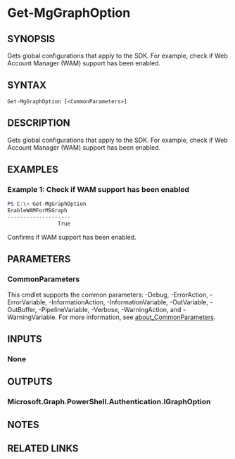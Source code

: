﻿---
external help file: Microsoft.Graph.Authentication.dll-Help.xml
Module Name: Microsoft.Graph.Authentication
online version: https://learn.microsoft.com/en-us/powershell/module/microsoft.graph.authentication/get-mgenvironment
schema: 2.0.0
---

# Get-MgGraphOption

## SYNOPSIS
Gets global configurations that apply to the SDK. For example, check if Web Account Manager (WAM) support has been enabled.

## SYNTAX

```
Get-MgGraphOption [<CommonParameters>]
```

## DESCRIPTION
Gets global configurations that apply to the SDK. For example, check if Web Account Manager (WAM) support has been enabled.

## EXAMPLES

### Example 1: Check if WAM support has been enabled
```powershell
PS C:\> Get-MgGraphOption
EnableWAMForMSGraph 
--------------------
                True
```

Confirms if WAM support has been enabled.

## PARAMETERS

### CommonParameters
This cmdlet supports the common parameters: -Debug, -ErrorAction, -ErrorVariable, -InformationAction, -InformationVariable, -OutVariable, -OutBuffer, -PipelineVariable, -Verbose, -WarningAction, and -WarningVariable. For more information, see [about_CommonParameters](http://go.microsoft.com/fwlink/?LinkID=113216).

## INPUTS

### None

## OUTPUTS

### Microsoft.Graph.PowerShell.Authentication.IGraphOption

## NOTES

## RELATED LINKS
